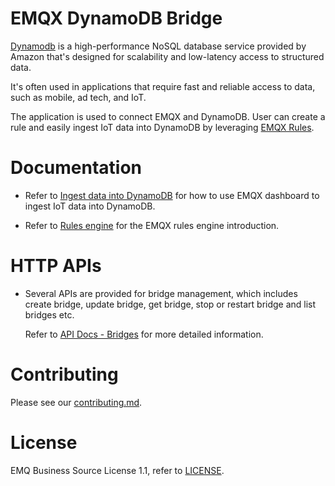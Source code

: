 # EMQX DynamoDB Bridge

[Dynamodb](https://aws.amazon.com/dynamodb/) is a high-performance NoSQL database
service provided by Amazon that's designed for scalability and low-latency access
to structured data.

It's often used in applications that require fast and reliable access to data,
such as mobile, ad tech, and IoT.

The application is used to connect EMQX and DynamoDB.
User can create a rule and easily ingest IoT data into DynamoDB by leveraging
[EMQX Rules](https://docs.emqx.com/en/enterprise/v5.0/data-integration/rules.html).


# Documentation

- Refer to [Ingest data into DynamoDB](https://docs.emqx.com/en/enterprise/v5.0/data-integration/data-bridge-dynamo.html)
  for how to use EMQX dashboard to ingest IoT data into DynamoDB.

- Refer to [Rules engine](https://docs.emqx.com/en/enterprise/v5.0/data-integration/rules.html)
  for the EMQX rules engine introduction.


# HTTP APIs

- Several APIs are provided for bridge management, which includes create bridge,
  update bridge, get bridge, stop or restart bridge and list bridges etc.

  Refer to [API Docs - Bridges](https://docs.emqx.com/en/enterprise/v5.0/admin/api-docs.html#tag/Bridges)
  for more detailed information.


# Contributing

Please see our [contributing.md](../../CONTRIBUTING.md).


# License

EMQ Business Source License 1.1, refer to [LICENSE](BSL.txt).
